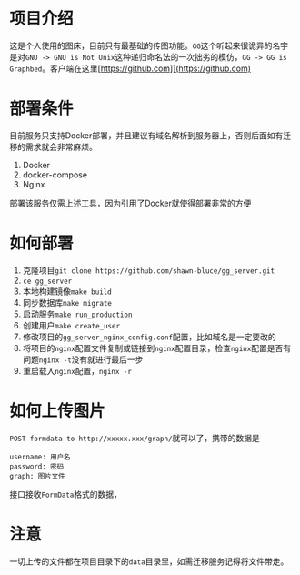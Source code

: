 # 项目介绍

这是个人使用的图床，目前只有最基础的传图功能。`GG`这个听起来很诡异的名字是对`GNU -> GNU is Not Unix`这种递归命名法的一次拙劣的模仿，`GG -> GG is Graphbed`。客户端在这里[https://github.com]](https://github.com)

# 部署条件

目前服务只支持Docker部署，并且建议有域名解析到服务器上，否则后面如有迁移的需求就会非常麻烦。

1. Docker
2. docker-compose
3. Nginx

部署该服务仅需上述工具，因为引用了Docker就使得部署非常的方便

# 如何部署

1. 克隆项目`git clone https://github.com/shawn-bluce/gg_server.git`
2. `ce gg_server`
3. 本地构建镜像`make build`
4. 同步数据库`make migrate`
5. 启动服务`make run_production`
6. 创建用户`make create_user`
7. 修改项目的`gg_server_nginx_config.conf`配置，比如域名是一定要改的
8. 将项目的`nginx`配置文件复制或链接到`nginx`配置目录，检查`nginx`配置是否有问题`nginx -t`没有就进行最后一步
9. 重启载入`nginx`配置，`nginx -r`

# 如何上传图片

`POST formdata to http://xxxxx.xxx/graph/`就可以了，携带的数据是

```
username: 用户名
password: 密码
graph: 图片文件
```

接口接收`FormData`格式的数据，

# 注意

一切上传的文件都在项目目录下的`data`目录里，如需迁移服务记得将文件带走。
